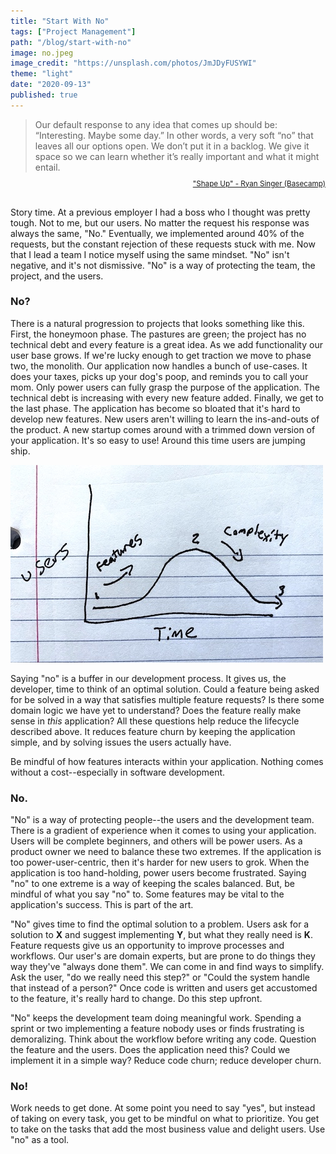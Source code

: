 ```yaml
---
title: "Start With No"
tags: ["Project Management"]
path: "/blog/start-with-no"
image: no.jpeg
image_credit: "https://unsplash.com/photos/JmJDyFUSYWI"
theme: "light"
date: "2020-09-13"
published: true
---
```


> Our default response to any idea that comes up should be: “Interesting. Maybe some day.” In other words, a very soft “no” that leaves all our options open. We don’t put it in a backlog. We give it space so we can learn whether it’s really important and what it might entail.

<div style="text-align: right; margin-bottom: 20px;">
    <sub style="margin-top: 0; position: relative; top: -10px;">
        <a href="https://basecamp.com/shapeup/1.2-chapter-03#responding-to-raw-ideas">"Shape Up" - Ryan Singer (Basecamp)</a>
    </sub>
</div>

Story time. At a previous employer I had a boss who I thought was pretty tough. Not to me, but our users. No matter the request his response was always the same, "No." Eventually, we implemented around 40% of the requests, but the constant rejection of these requests stuck with me. Now that I lead a team I notice myself using the same mindset. "No" isn't negative, and it's not dismissive. "No" is a way of protecting the team, the project, and the users.

### No?

There is a natural progression to projects that looks something like this. First, the honeymoon phase. The pastures are green; the project has no technical debt and every feature is a great idea. As we add functionality our user base grows. If we're lucky enough to get traction we move to phase two, the monolith. Our application now handles a bunch of use-cases. It does your taxes, picks up your dog's poop, and reminds you to call your mom. Only power users can fully grasp the purpose of the application. The technical debt is increasing with every new feature added. Finally, we get to the last phase. The application has become so bloated that it's hard to develop new features. New users aren't willing to learn the ins-and-outs of the product. A new startup comes around with a trimmed down version of your application. It's so easy to use! Around this time users are jumping ship.

![Diagram showing a product's lifecycle](../src/images/media/feature-graph.jpg)

Saying "no" is a buffer in our development process. It gives us, the developer, time to think of an optimal solution. Could a feature being asked for be solved in a way that satisfies multiple feature requests? Is there some domain logic we have yet to understand? Does the feature really make sense in _this_ application? All these questions help reduce the lifecycle described above. It reduces feature churn by keeping the application simple, and by solving issues the users actually have.

Be mindful of how features interacts within your application. Nothing comes without a cost--especially in software development.

### No.

"No" is a way of protecting people--the users and the development team. There is a gradient of experience when it comes to using your application. Users will be complete beginners, and others will be power users. As a product owner we need to balance these two extremes. If the application is too power-user-centric, then it's harder for new users to grok. When the application is too hand-holding, power users become frustrated. Saying "no" to one extreme is a way of keeping the scales balanced. But, be mindful of what you say "no" to. Some features may be vital to the application's success. This is part of the art.

"No" gives time to find the optimal solution to a problem. Users ask for a solution to **X** and suggest implementing **Y**, but what they really need is **K**. Feature requests give us an opportunity to improve processes and workflows. Our user's are domain experts, but are prone to do things they way they've "always done them". We can come in and find ways to simplify. Ask the user, "do we really need this step?" or "Could the system handle that instead of a person?" Once code is written and users get accustomed to the feature, it's really hard to change. Do this step upfront.

"No" keeps the development team doing meaningful work. Spending a sprint or two implementing a feature nobody uses or finds frustrating is demoralizing. Think about the workflow before writing any code. Question the feature and the users. Does the application need this? Could we implement it in a simple way? Reduce code churn; reduce developer churn.

### No!

Work needs to get done. At some point you need to say "yes", but instead of taking on every task, you get to be mindful on what to prioritize. You get to take on the tasks that add the most business value and delight users. Use "no" as a tool.
